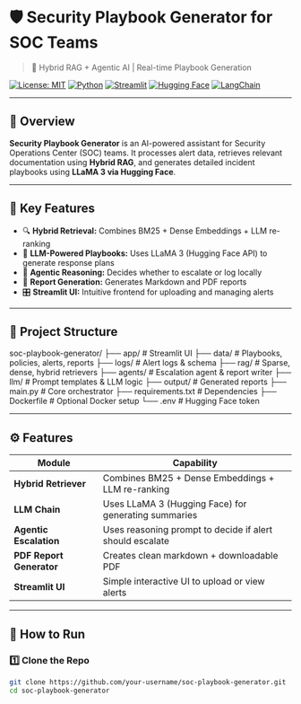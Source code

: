 # 🛡️ Security Playbook Generator for SOC Teams  
> 🚨 Hybrid RAG + Agentic AI | Real-time Playbook Generation

[![License: MIT](https://img.shields.io/badge/License-MIT-yellow.svg)](https://opensource.org/licenses/MIT)
[![Python](https://img.shields.io/badge/Python-3.10+-blue.svg)](https://www.python.org/)
[![Streamlit](https://img.shields.io/badge/Frontend-Streamlit-orange)](https://streamlit.io/)
[![Hugging Face](https://img.shields.io/badge/LLM-LLaMA3-green)](https://huggingface.co/meta-llama)
[![LangChain](https://img.shields.io/badge/LangChain-Enabled-purple)](https://www.langchain.com/)

---

## 📌 Overview

**Security Playbook Generator** is an AI-powered assistant for Security Operations Center (SOC) teams. It processes alert data, retrieves relevant documentation using **Hybrid RAG**, and generates detailed incident playbooks using **LLaMA 3 via Hugging Face**.

---

## 🧠 Key Features

- 🔍 **Hybrid Retrieval:** Combines BM25 + Dense Embeddings + LLM re-ranking
- 🦙 **LLM-Powered Playbooks:** Uses LLaMA 3 (Hugging Face API) to generate response plans
- 🧠 **Agentic Reasoning:** Decides whether to escalate or log locally
- 📝 **Report Generation:** Generates Markdown and PDF reports
- 🎛️ **Streamlit UI:** Intuitive frontend for uploading and managing alerts

---

## 📂 Project Structure

soc-playbook-generator/
├── app/ # Streamlit UI
├── data/ # Playbooks, policies, alerts, reports
├── logs/ # Alert logs & schema
├── rag/ # Sparse, dense, hybrid retrievers
├── agents/ # Escalation agent & report writer
├── llm/ # Prompt templates & LLM logic
├── output/ # Generated reports
├── main.py # Core orchestrator
├── requirements.txt # Dependencies
├── Dockerfile # Optional Docker setup
└── .env # Hugging Face token



---

## ⚙️ Features

| Module | Capability |
|--------|------------|
| **Hybrid Retriever** | Combines BM25 + Dense Embeddings + LLM re-ranking |
| **LLM Chain**        | Uses LLaMA 3 (Hugging Face) for generating summaries |
| **Agentic Escalation** | Uses reasoning prompt to decide if alert should escalate |
| **PDF Report Generator** | Creates clean markdown + downloadable PDF |
| **Streamlit UI**     | Simple interactive UI to upload or view alerts |

---

## 🚀 How to Run

### 1️⃣ Clone the Repo
```bash
git clone https://github.com/your-username/soc-playbook-generator.git
cd soc-playbook-generator

